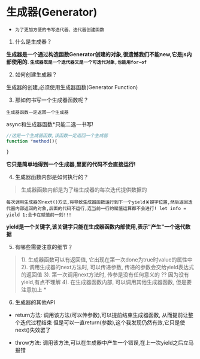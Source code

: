 # 生成器(Generator)

- `为了更加方便的书写迭代器、迭代器创建函数`

1. 什么是生成器？

**生成器是一个通过构造函数Generator创建的对象,很遗憾我们不能new,它是js内部使用的. `生成器既是一个迭代器又是一个可迭代对象,也能用for-of`**

2. 如何创建生成器？

生成器的创建,必须使用生成器函数(Generator Function)

3. 那如何书写一个生成器函数呢？

`生成器函数一定返回一个生成器`

async和生成器函数*只能二选一书写!

```js
//这是一个生成器函数,该函数一定返回一个生成器
function *method(){

}
```

**它只是简单地得到一个生成器,里面的代码不会直接运行!**

4. 生成器函数内部是如何执行的？

> 生成器函数内部是为了给生成器的每次迭代提供数据的

`每次调用生成器的next()方法,将导致生成器函数运行到下一个yield关键字位置,然后返回迭代器内部返回的对象,后面的代码不运行,连当前一行的赋值运算都不会进行! let info = yield 1;会卡在赋值前一刻!!!`

**yield是一个关键字,该关键字只能在生成器函数内部使用,表示"产生"一个迭代数据**


5. 有哪些需要注意的细节？

> 1). 生成器函数可以有返回值, 它出现在第一次done为true时value的属性中
> 2). 调用生成器的next方法时, 可以传递参数, 传递的参数会交给yield表达式的返回值
> 3). 第一次调用next方法时, 传参是没有任何意义的 ?? 因为没有yield,有点不理解
> 4). 在生成器函数内部, 可以调用其他生成器函数, 但是要注意加上 * 


6. 生成器的其他API

- return方法: 调用该方法(可以传参数),可以提前结束生成器函数, 从而提前让整个迭代过程结束
但是可以一直return(参数),这个我发现仍然有效,它只是使next()失效罢了

- throw方法: 调用该方法,可以在生成器中产生一个错误,在上一次yield之后立马报错
